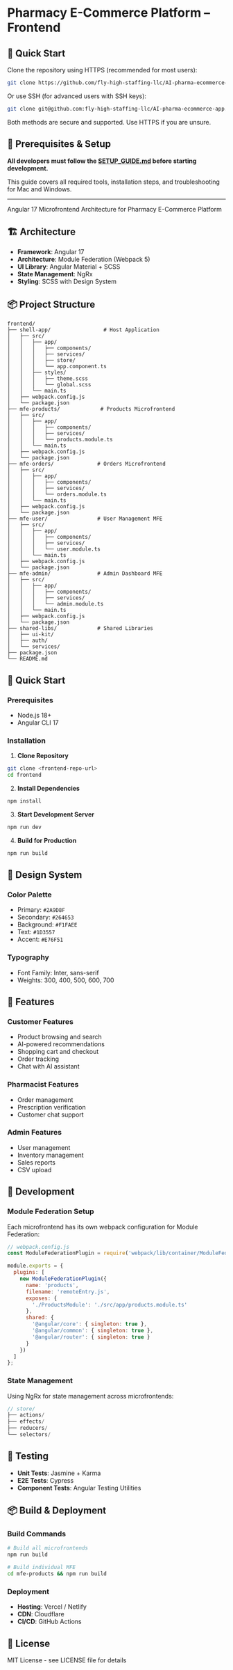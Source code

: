 # Pharmacy E-Commerce Platform – Frontend

## 🚀 Quick Start

Clone the repository using HTTPS (recommended for most users):

```sh
git clone https://github.com/fly-high-staffing-llc/AI-pharma-ecommerce-app.git
```

Or use SSH (for advanced users with SSH keys):

```sh
git clone git@github.com:fly-high-staffing-llc/AI-pharma-ecommerce-app.git
```

Both methods are secure and supported. Use HTTPS if you are unsure.

## 🚀 Prerequisites & Setup

**All developers must follow the [SETUP_GUIDE.md](./SETUP_GUIDE.md) before starting development.**

This guide covers all required tools, installation steps, and troubleshooting for Mac and Windows.

---

Angular 17 Microfrontend Architecture for Pharmacy E-Commerce Platform

## 🏗️ Architecture

- **Framework**: Angular 17
- **Architecture**: Module Federation (Webpack 5)
- **UI Library**: Angular Material + SCSS
- **State Management**: NgRx
- **Styling**: SCSS with Design System

## 📦 Project Structure

```
frontend/
├── shell-app/                 # Host Application
│   ├── src/
│   │   ├── app/
│   │   │   ├── components/
│   │   │   ├── services/
│   │   │   ├── store/
│   │   │   └── app.component.ts
│   │   ├── styles/
│   │   │   ├── theme.scss
│   │   │   └── global.scss
│   │   └── main.ts
│   ├── webpack.config.js
│   └── package.json
├── mfe-products/             # Products Microfrontend
│   ├── src/
│   │   ├── app/
│   │   │   ├── components/
│   │   │   ├── services/
│   │   │   └── products.module.ts
│   │   └── main.ts
│   ├── webpack.config.js
│   └── package.json
├── mfe-orders/              # Orders Microfrontend
│   ├── src/
│   │   ├── app/
│   │   │   ├── components/
│   │   │   ├── services/
│   │   │   └── orders.module.ts
│   │   └── main.ts
│   ├── webpack.config.js
│   └── package.json
├── mfe-user/                # User Management MFE
│   ├── src/
│   │   ├── app/
│   │   │   ├── components/
│   │   │   ├── services/
│   │   │   └── user.module.ts
│   │   └── main.ts
│   ├── webpack.config.js
│   └── package.json
├── mfe-admin/               # Admin Dashboard MFE
│   ├── src/
│   │   ├── app/
│   │   │   ├── components/
│   │   │   ├── services/
│   │   │   └── admin.module.ts
│   │   └── main.ts
│   ├── webpack.config.js
│   └── package.json
├── shared-libs/             # Shared Libraries
│   ├── ui-kit/
│   ├── auth/
│   └── services/
├── package.json
└── README.md
```

## 🚀 Quick Start

### Prerequisites
- Node.js 18+
- Angular CLI 17

### Installation

1. **Clone Repository**
```bash
git clone <frontend-repo-url>
cd frontend
```

2. **Install Dependencies**
```bash
npm install
```

3. **Start Development Server**
```bash
npm run dev
```

4. **Build for Production**
```bash
npm run build
```

## 🎨 Design System

### Color Palette
- Primary: `#2A9D8F`
- Secondary: `#264653`
- Background: `#F1FAEE`
- Text: `#1D3557`
- Accent: `#E76F51`

### Typography
- Font Family: Inter, sans-serif
- Weights: 300, 400, 500, 600, 700

## 📱 Features

### Customer Features
- Product browsing and search
- AI-powered recommendations
- Shopping cart and checkout
- Order tracking
- Chat with AI assistant

### Pharmacist Features
- Order management
- Prescription verification
- Customer chat support

### Admin Features
- User management
- Inventory management
- Sales reports
- CSV upload

## 🔧 Development

### Module Federation Setup
Each microfrontend has its own webpack configuration for Module Federation:

```javascript
// webpack.config.js
const ModuleFederationPlugin = require('webpack/lib/container/ModuleFederationPlugin');

module.exports = {
  plugins: [
    new ModuleFederationPlugin({
      name: 'products',
      filename: 'remoteEntry.js',
      exposes: {
        './ProductsModule': './src/app/products.module.ts'
      },
      shared: {
        '@angular/core': { singleton: true },
        '@angular/common': { singleton: true },
        '@angular/router': { singleton: true }
      }
    })
  ]
};
```

### State Management
Using NgRx for state management across microfrontends:

```typescript
// store/
├── actions/
├── effects/
├── reducers/
└── selectors/
```

## 🧪 Testing

- **Unit Tests**: Jasmine + Karma
- **E2E Tests**: Cypress
- **Component Tests**: Angular Testing Utilities

## 📦 Build & Deployment

### Build Commands
```bash
# Build all microfrontends
npm run build

# Build individual MFE
cd mfe-products && npm run build
```

### Deployment
- **Hosting**: Vercel / Netlify
- **CDN**: Cloudflare
- **CI/CD**: GitHub Actions

## 📝 License

MIT License - see LICENSE file for details 